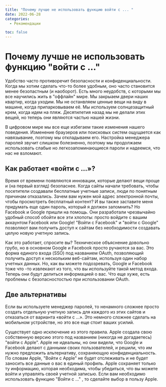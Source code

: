 ```yaml
---
title: "Почему лучше не использовать функцию войти с ... "
date: 2022-06-28
categories:
  - Рекомендации

toc: false
---
```

#  Почему лучше не использовать функцию "войти с ..."

Удобство часто противоречит безопасности и конфиденциальности. Когда мы хотим сделать что-то более удобным, оно часто становится менее безопастным (и наоборот). Есть много неудобств, с которыми мы все научились жить в "оффлайн" мире. Мы закрыаем двери наших квартир, когда уходим. Мы не останвляем ценные вещи на виду в машине, когда припарковываем её. Мы используем солнцезащитный крем, когда идем на пляж. Десятилетия назад мы не делали этих вещей, но теперь они являются частью нашей жизни.

В цифровом мире мы все еще избегаем такие изменения нашего поведения. Изменение браузеров или поисковых систем ощущается как навязывание, поэтому мы откладываем его. Настройка менеджера паролей звучит слишком болезненно, поэтому мы продолжаем использовать слабые но легкозапоминающиеся пароли и надеемся, что нас не взломают.

## Как работает «войти c ...»?

Время от времени появляются инновации, которые делают вещи проще и (на первый взгляд) безопаснее. Когда сайты начали требовать, чтобы посетители создавали бесплатные учетные записи, люди по понятным причинам отказались. Зачем вам нужен мой адрес электронной почты, чтобы просмотреть бесплатный контент? И вы также заставите меня придумать еще один пароль, который я должен запомнить? Но Facebook и Google пришли на помощь. Они разработали чрезвычайно удобный способ обойти все эти хлопоты: просто войдите с вашим аккаунтом Facebook или Google! "Войти с Facebook" и "войти с Google" позволяют вам получить доступ к сайтам без необходимости создавать целую новую учетную запись.

Как это работает, спросите вы? Техническое объяснение довольно грубо, но в основном Google и Facebook просто ручаются за вас. Это форма единого входа (SSO) под названием OAuth, позволяющий получить доступ к нескольким веб-сайтам, используя один набор учетных данных. Но, как вы можете подозревать, Google и Facebook тоже что -то извлекают из того, что вы используйте такой метод входа. Теперь они будут делиться информацией о вас. Что еще хуже, есть проблемы с безопасностостью при использовании OAuth.

## Две альтернативы 

Если вы используете менеджер паролей, то ненамного сложнее просто создать отдельную учетную запись для каждого из этих сайтов и отказаться от варианта «войти с ...». Это немного сложнее сделать на мобильном устройстве, но это все еще стоит ваших усилий.

Существует одно исключение из этого правила. Apple создала свою собственную версию этого под названием (никогда не догадаетесь) "войти с Apple". Apple не идеальны, но они видели, что Google и Facebook делают с данными своих пользователей, и решили, что им нужно предложить альтернативу, сохраняющую конфиденциальность. По словам Apple, "Войти с Apple" не будет отслеживать и не будет заносить все данные о вас в единый профиль. Apple сохраняет только ту информацию, которая необходима, чтобы убедиться, что вы можете войти и управлять своей учетной записью. Если вам необходимо использовать функцию "Войти с ..." , то сделайте выбор в пользу Apple.